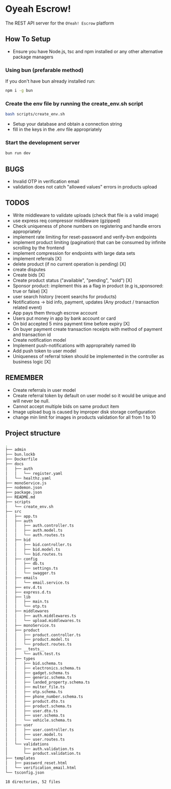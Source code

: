 # Oyeah Escrow!

The REST API server for the `OYeah! Escrow` platform

## How To Setup

- Ensure you have Node.js, tsc and npm installed or any other alternative package managers

### Using bun (prefarable method)

If you don't have bun already installed run:

```sh
npm i -g bun
```

### Create the env file by running the create_env.sh script

```sh
bash scripts/create_env.sh
```

- Setup your database and obtain a connection string
- fill in the keys in the .env file appropriately

### Start the development server

```sh
bun run dev
```

## BUGS
- Invalid OTP in verification email
- validation does not catch "allowed values" errors in products upload

## TODOS
- Write middleware to validate uploads (check that file is a valid image)
- use express req compressor middleware (gzipped)
- Check uniqueness of phone numbers on registering and handle errors appropriately
- implement rate limiting for reset-password and verify-bvn endpoints
- implement product limiting (pagination) that can be consumed by infinite scrolling by the frontend
- implement compression for endpoints with large data sets
- implement referrals [X]
- delete product (if no current operation is pending) [X]
- create disputes
- Create bids [X]
- Create product status ("available", "pending", "sold") [X]
- Sponsor product: implement this as a flag in product (e.g is_sponsored: true or false) [X]
- user search history (recent searchs for products)
- Notifications -> bid info, payment, updates (Any product / transaction related event)
- App pays them through escrow account
- Users put money in app by bank account or card
- On bid accepted 5 mins payment time before expiry [X]
- On buyer payment create transaction receipts with method of payment and transaction id
- Create notification model
- Implement push-notifications with appropraitely named lib
- Add push token to user model
- Uniqueness of referral token should be implemented in the controller as business logic [X]

## REMEMBER
- Create referrals in user model
- Create referral token by default on user model so it would be unique and will never be null.
- Cannot accept multiple bids on same product item
- Image upload bug is caused by improper disk storage configuration
- change min limit for images in products validation for all from 1 to 10

## Project structure

```sh
.
├── admin
├── bun.lockb
├── Dockerfile
├── docs
│   ├── auth
│   │   └── register.yaml
│   └── healthz.yaml
├── monoService.js
├── nodemon.json
├── package.json
├── README.md
├── scripts
│   └── create_env.sh
├── src
│   ├── app.ts
│   ├── auth
│   │   ├── auth.controller.ts
│   │   ├── auth.model.ts
│   │   └── auth.routes.ts
│   ├── bid
│   │   ├── bid.controller.ts
│   │   ├── bid.model.ts
│   │   └── bid.routes.ts
│   ├── config
│   │   ├── db.ts
│   │   ├── settings.ts
│   │   └── swagger.ts
│   ├── emails
│   │   └── email.service.ts
│   ├── env.d.ts
│   ├── express.d.ts
│   ├── lib
│   │   ├── main.ts
│   │   └── otp.ts
│   ├── middlewares
│   │   ├── auth.middlewares.ts
│   │   └── upload.middlewares.ts
│   ├── monoService.ts
│   ├── product
│   │   ├── product.controller.ts
│   │   ├── product.model.ts
│   │   └── product.routes.ts
│   ├── __tests__
│   │   └── auth.test.ts
│   ├── types
│   │   ├── bid.schema.ts
│   │   ├── electronics.schema.ts
│   │   ├── gadget.schema.ts
│   │   ├── generic.schema.ts
│   │   ├── landed_property.schema.ts
│   │   ├── multer_file.ts
│   │   ├── otp.schema.ts
│   │   ├── phone_number.schema.ts
│   │   ├── product.dto.ts
│   │   ├── product.schema.ts
│   │   ├── user.dto.ts
│   │   ├── user.schema.ts
│   │   └── vehicle.schema.ts
│   ├── user
│   │   ├── user.controller.ts
│   │   ├── user.model.ts
│   │   └── user.routes.ts
│   └── validations
│       ├── auth.validation.ts
│       └── product.validation.ts
├── templates
│   ├── password_reset.html
│   └── verification_email.html
└── tsconfig.json

18 directories, 52 files
